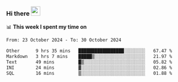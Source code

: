 ### Hi there <a href="https://www.gautamkrishnar.com/"><img src="https://media.giphy.com/media/hvRJCLFzcasrR4ia7z/giphy.gif" width="25px"></a>

📊 **This week I spent my time on**

<!--START_SECTION:waka-->

```txt
From: 23 October 2024 - To: 30 October 2024

Other      9 hrs 35 mins   █████████████████░░░░░░░░   67.47 %
Markdown   3 hrs 7 mins    █████▒░░░░░░░░░░░░░░░░░░░   21.97 %
Text       49 mins         █▒░░░░░░░░░░░░░░░░░░░░░░░   05.82 %
INI        24 mins         ▓░░░░░░░░░░░░░░░░░░░░░░░░   02.86 %
SQL        16 mins         ▒░░░░░░░░░░░░░░░░░░░░░░░░   01.88 %
```

<!--END_SECTION:waka-->
